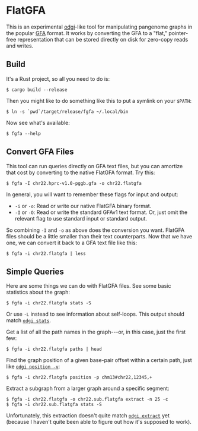 FlatGFA
=======

This is an experimental [odgi][]-like tool for manipulating pangenome graphs in the popular [GFA][] format. It works by converting the GFA to a "flat," pointer-free representation that can be stored directly on disk for zero-copy reads and writes.

[odgi]: https://odgi.readthedocs.io/en/latest/
[gfa]: https://github.com/GFA-spec/GFA-spec/blob/master/GFA1.md

Build
-----

It's a Rust project, so all you need to do is:

    $ cargo build --release

Then you might like to do something like this to put a symlink on your `$PATH`:

    $ ln -s `pwd`/target/release/fgfa ~/.local/bin

Now see what's available:

    $ fgfa --help

Convert GFA Files
-----------------

This tool can run queries directly on GFA text files, but you can amortize that cost by converting to the native FlatGFA format. Try this:

    $ fgfa -I chr22.hprc-v1.0-pggb.gfa -o chr22.flatgfa

In general, you will want to remember these flags for input and output:

* `-i` or `-o`: Read or write our native FlatGFA binary format.
* `-I` or `-O`: Read or write the standard GFAv1 text format. Or, just omit the relevant flag to use standard input or standard output.

So combining `-I` and `-o` as above does the conversion you want. FlatGFA files should be a little smaller than their text counterparts. Now that we have one, we can convert it back to a GFA text file like this:

    $ fgfa -i chr22.flatgfa | less

Simple Queries
--------------

Here are some things we can do with FlatGFA files. See some basic statistics about the graph:

    $ fgfa -i chr22.flatgfa stats -S

Or use `-L` instead to see information about self-loops. This output should match [`odgi stats`][odgi-stats].

Get a list of all the path names in the graph---or, in this case, just the first few:

    $ fgfa -i chr22.flatgfa paths | head

Find the graph position of a given base-pair offset within a certain path, just like [`odgi position -v`][odgi-position]:

    $ fgfa -i chr22.flatgfa position -p chm13#chr22,12345,+

Extract a subgraph from a larger graph around a specific segment:

    $ fgfa -i chr22.flatgfa -o chr22.sub.flatgfa extract -n 25 -c
    $ fgfa -i chr22.sub.flatgfa stats -S

Unfortunately, this extraction doesn't quite match [`odgi extract`][odgi-extract] yet (because I haven't quite been able to figure out how it's supposed to work).

[odgi-stats]: https://odgi.readthedocs.io/en/latest/rst/commands/odgi_stats.html
[odgi-position]: https://odgi.readthedocs.io/en/latest/rst/commands/odgi_position.html
[odgi-extract]: https://odgi.readthedocs.io/en/latest/rst/commands/odgi_extract.html
